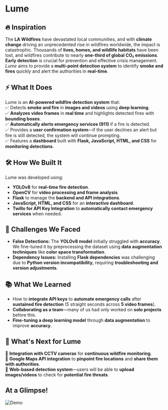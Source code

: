 # Lume 

## 🔥 Inspiration  
The **LA Wildfires** have devastated local communities, and with **climate change** driving an unprecedented rise in wildfires worldwide, the impact is catastrophic. Thousands of **lives, homes, and wildlife habitats** have been lost, and wildfires contribute to nearly **one-third of global CO₂ emissions**. **Early detection** is crucial for prevention and effective crisis management. *Lume* aims to provide a **multi-point detection system** to identify **smoke and fires** quickly and alert the authorities in **real-time**.  

## ⚡ What It Does  
Lume is an **AI-powered wildfire detection system** that:  
✅ Detects **smoke and fire** in **images and videos** using **deep learning**.  
✅ **Analyzes video frames** in **real time** and highlights detected fires with **bounding boxes**.  
✅ **Automatically alerts emergency services (911)** if a fire is detected.  
✅ Provides a **user confirmation system**—if the user declines an alert but fire is still detected, the system will continue prompting.  
✅ Features a **dashboard** built with **Flask, JavaScript, HTML, and CSS** for **monitoring detections**.  

## 🛠️ How We Built It  
Lume was developed using:  
- **YOLOv8** for **real-time fire detection**.  
- **OpenCV** for **video processing and frame analysis**.  
- **Flask** to manage the **backend and API integrations**.  
- **JavaScript, HTML, and CSS** for an **interactive dashboard**.  
- **Twillo for API Key Integration** to **automatically contact emergency services** when needed.  

## 🚧 Challenges We Faced  
- **False Detections:** The **YOLOv8 model** initially struggled with **accuracy**. We fine-tuned it by preprocessing the dataset using **data augmentation techniques** like **color space transformation**.  
- **Dependency Issues:** Installing **Flask dependencies** was challenging due to **Python version incompatibility**, requiring **troubleshooting and version adjustments**.  

## 📚 What We Learned  
- How to **integrate API keys** to **automate emergency calls** after **sustained fire detection** (5 straight seconds across **5 video frames**).  
- **Collaborating as a team**—many of us had only worked on **solo projects** before this.  
- **Fine-tuning a deep learning model** through **data augmentation** to improve **accuracy**.  

## 🚀 What's Next for Lume  
🔹 **Integration with CCTV cameras** for **continuous wildfire monitoring**.  
🔹 **Google Maps API integration** to **pinpoint fire locations** and **share them with authorities**.  
🔹 **Web-based detection system**—users will be able to **upload images/videos** to check for **potential fire threats**.  

## At a Glimpse!
![Demo](demo.gif)

